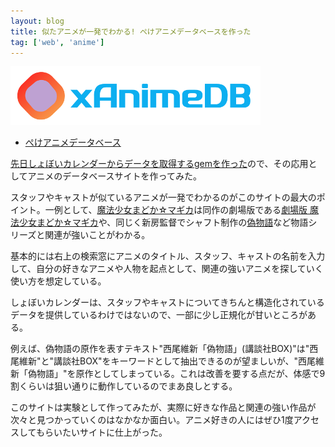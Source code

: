 ```yaml
---
layout: blog
title: 似たアニメが一発でわかる! ぺけアニメデータベースを作った
tag: ['web', 'anime']
---
```




![ぺけアニメデータベース](/assets/2014_04_30_animedb.png)

- [ぺけアニメデータベース](http://animedb.xmisao.com/)

[先日しょぼいカレンダーからデータを取得するgemを作った](/2014/04/15/ruby-gem-syobocal.html)ので、その応用としてアニメのデータベースサイトを作ってみた。

スタッフやキャストが似ているアニメが一発でわかるのがこのサイトの最大のポイント。一例として、[魔法少女まどか☆マギカ](http://animedb.xmisao.com/title/%E9%AD%94%E6%B3%95%E5%B0%91%E5%A5%B3%E3%81%BE%E3%81%A9%E3%81%8B%E2%98%86%E3%83%9E%E3%82%AE%E3%82%AB)は同作の劇場版である[劇場版 魔法少女まどか☆マギカ](http://animedb.xmisao.com/compare/%E9%AD%94%E6%B3%95%E5%B0%91%E5%A5%B3%E3%81%BE%E3%81%A9%E3%81%8B%E2%98%86%E3%83%9E%E3%82%AE%E3%82%AB/%E5%8A%87%E5%A0%B4%E7%89%88%20%E9%AD%94%E6%B3%95%E5%B0%91%E5%A5%B3%E3%81%BE%E3%81%A9%E3%81%8B%E2%98%86%E3%83%9E%E3%82%AE%E3%82%AB)や、同じく新房監督でシャフト制作の[偽物語](http://animedb.xmisao.com/compare/%E9%AD%94%E6%B3%95%E5%B0%91%E5%A5%B3%E3%81%BE%E3%81%A9%E3%81%8B%E2%98%86%E3%83%9E%E3%82%AE%E3%82%AB/%E5%81%BD%E7%89%A9%E8%AA%9E)など物語シリーズと関連が強いことがわかる。

基本的には右上の検索窓にアニメのタイトル、スタッフ、キャストの名前を入力して、自分の好きなアニメや人物を起点として、関連の強いアニメを探していく使い方を想定している。

しょぼいカレンダーは、スタッフやキャストについてきちんと構造化されているデータを提供しているわけではないので、一部に少し正規化が甘いところがある。

例えば、偽物語の原作を表すテキスト"西尾維新「偽物語」(講談社BOX)"は"西尾維新"と"講談社BOX"をキーワードとして抽出できるのが望ましいが、"西尾維新「偽物語」"を原作としてしまっている。これは改善を要する点だが、体感で9割くらいは狙い通りに動作しているのでまあ良しとする。

このサイトは実験として作ってみたが、実際に好きな作品と関連の強い作品が次々と見つかっていくのはなかなか面白い。アニメ好きの人にはぜひ1度アクセスしてもらいたいサイトに仕上がった。
